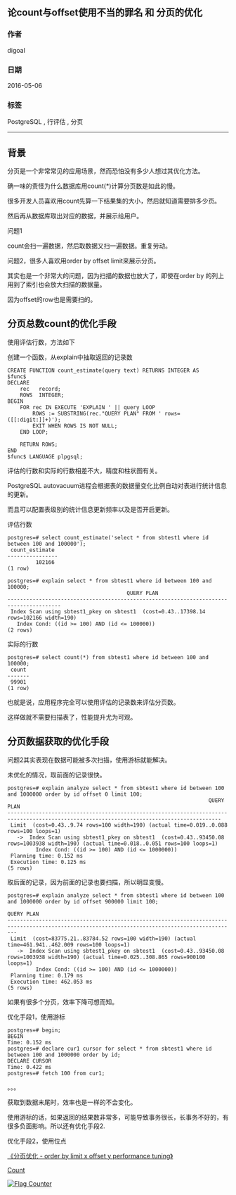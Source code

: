 ## 论count与offset使用不当的罪名 和 分页的优化  
                                                              
### 作者                                                             
digoal                                                              
                                                              
### 日期                                                             
2016-05-06                                                                  
                                                              
### 标签                                                            
PostgreSQL , 行评估 , 分页                                                                                                                       
                                                              
----                                                            
                         
## 背景        
分页是一个非常常见的应用场景，然而恐怕没有多少人想过其优化方法。  
  
确一味的责怪为什么数据库用count(*)计算分页数是如此的慢。  
  
很多开发人员喜欢用count先算一下结果集的大小，然后就知道需要排多少页。  
  
然后再从数据库取出对应的数据，并展示给用户。  
  
问题1  
  
count会扫一遍数据，然后取数据又扫一遍数据。重复劳动。  
  
问题2，很多人喜欢用order by offset limit来展示分页。  
  
其实也是一个非常大的问题，因为扫描的数据也放大了，即使在order by 的列上用到了索引也会放大扫描的数据量。  
  
因为offset的row也是需要扫的。  
  
## 分页总数count的优化手段  
使用评估行数，方法如下  
  
创建一个函数，从explain中抽取返回的记录数  
  
```
CREATE FUNCTION count_estimate(query text) RETURNS INTEGER AS  
$func$  
DECLARE  
    rec   record;  
    ROWS  INTEGER;  
BEGIN  
    FOR rec IN EXECUTE 'EXPLAIN ' || query LOOP  
        ROWS := SUBSTRING(rec."QUERY PLAN" FROM ' rows=([[:digit:]]+)');  
        EXIT WHEN ROWS IS NOT NULL;  
    END LOOP;  
  
    RETURN ROWS;  
END  
$func$ LANGUAGE plpgsql;  
```
  
评估的行数和实际的行数相差不大，精度和柱状图有关。   
  
PostgreSQL autovacuum进程会根据表的数据量变化比例自动对表进行统计信息的更新。  
  
而且可以配置表级别的统计信息更新频率以及是否开启更新。  
  
评估行数    
  
```
postgres=# select count_estimate('select * from sbtest1 where id between 100 and 100000');  
 count_estimate   
----------------  
         102166  
(1 row)  
  
postgres=# explain select * from sbtest1 where id between 100 and 100000;  
                                      QUERY PLAN                                         
---------------------------------------------------------------------------------------  
 Index Scan using sbtest1_pkey on sbtest1  (cost=0.43..17398.14 rows=102166 width=190)  
   Index Cond: ((id >= 100) AND (id <= 100000))  
(2 rows)  
```
  
实际的行数    
  
```
postgres=# select count(*) from sbtest1 where id between 100 and 100000;  
 count   
-------  
 99901  
(1 row)  
```
  
也就是说，应用程序完全可以使用评估的记录数来评估分页数。  
  
这样做就不需要扫描表了，性能提升尤为可观。  
  
## 分页数据获取的优化手段  
问题2其实表现在数据可能被多次扫描，使用游标就能解决。  
  
未优化的情况，取前面的记录很快。  
  
```
postgres=# explain analyze select * from sbtest1 where id between 100 and 1000000 order by id offset 0 limit 100;  
                                                                QUERY PLAN                                                                  
------------------------------------------------------------------------------------------------------------------------------------------  
 Limit  (cost=0.43..9.74 rows=100 width=190) (actual time=0.019..0.088 rows=100 loops=1)  
   ->  Index Scan using sbtest1_pkey on sbtest1  (cost=0.43..93450.08 rows=1003938 width=190) (actual time=0.018..0.051 rows=100 loops=1)  
         Index Cond: ((id >= 100) AND (id <= 1000000))  
 Planning time: 0.152 ms  
 Execution time: 0.125 ms  
(5 rows)  
```
  
取后面的记录，因为前面的记录也要扫描，所以明显变慢。  
  
```
postgres=# explain analyze select * from sbtest1 where id between 100 and 1000000 order by id offset 900000 limit 100;  
                                                                  QUERY PLAN                                                                     
-----------------------------------------------------------------------------------------------------------------------------------------------  
 Limit  (cost=83775.21..83784.52 rows=100 width=190) (actual time=461.941..462.009 rows=100 loops=1)  
   ->  Index Scan using sbtest1_pkey on sbtest1  (cost=0.43..93450.08 rows=1003938 width=190) (actual time=0.025..308.865 rows=900100 loops=1)  
         Index Cond: ((id >= 100) AND (id <= 1000000))  
 Planning time: 0.179 ms  
 Execution time: 462.053 ms  
(5 rows)  
```
  
如果有很多个分页，效率下降可想而知。  
  
优化手段1，使用游标  
  
```
postgres=# begin;  
BEGIN  
Time: 0.152 ms  
postgres=# declare cur1 cursor for select * from sbtest1 where id between 100 and 1000000 order by id;  
DECLARE CURSOR  
Time: 0.422 ms  
postgres=# fetch 100 from cur1;  
```
  
。。。  
  
获取到数据末尾时，效率也是一样的不会变化。  
  
使用游标的话，如果返回的结果数非常多，可能导致事务很长，长事务不好的，有很多负面影响。所以还有优化手段2.     
    
优化手段2，使用位点  
  
[《分页优化 - order by limit x offset y performance tuning》](../201402/20140211_01.md)  
  
  
              
[Count](http://info.flagcounter.com/h9V1)                                          
     
  
<a rel="nofollow" href="http://info.flagcounter.com/h9V1"  ><img src="http://s03.flagcounter.com/count/h9V1/bg_FFFFFF/txt_000000/border_CCCCCC/columns_2/maxflags_12/viewers_0/labels_0/pageviews_0/flags_0/"  alt="Flag Counter"  border="0"  ></a>  
  
